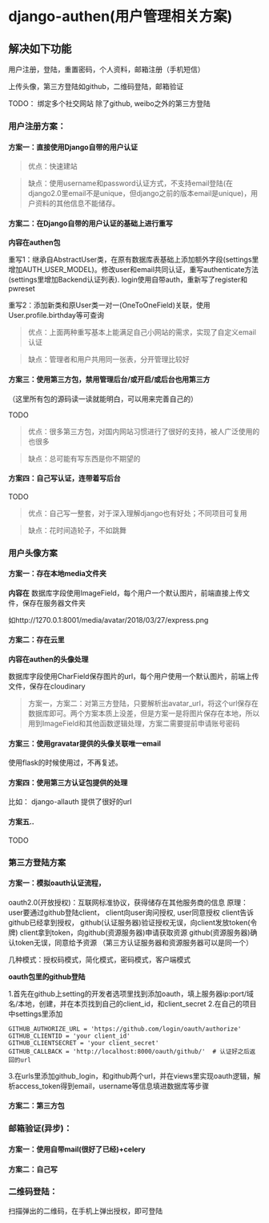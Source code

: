 # django-authen(用户管理相关方案)

## 解决如下功能

用户注册，登陆，重置密码，个人资料，邮箱注册（手机短信）

上传头像，第三方登陆如github，二维码登陆，邮箱验证

TODO：
绑定多个社交网站
除了github, weibo之外的第三方登陆

### 用户注册方案：

#### 方案一：直接使用Django自带的用户认证

> 优点：快速建站
 
> 缺点：使用username和password认证方式，不支持email登陆(在django2.0里email不是unique，但django之前的版本email是unique)，用户资料的其他信息不能储存。

#### 方案二：在Django自带的用户认证的基础上进行重写

<b>内容在authen包</b>

重写1：继承自AbstractUser类，在原有数据库表基础上添加额外字段(settings里增加AUTH_USER_MODEL)。修改user和email共同认证，重写authenticate方法(settings里增加Backend认证列表). login使用自带auth，重新写了register和pwreset

重写2：添加新类和原User类一对一(OneToOneField)关联，使用User.profile.birthday等可查询

> 优点：上面两种重写基本上能满足自己小网站的需求，实现了自定义email认证

> 缺点：管理者和用户共用同一张表，分开管理比较好

#### 方案三：使用第三方包，禁用管理后台/或开启/或后台也用第三方

（这里所有包的源码读一读就能明白，可以用来完善自己的）

TODO

> 优点：很多第三方包，对国内网站习惯进行了很好的支持，被人广泛使用的也很多

> 缺点：总可能有写东西是你不期望的

#### 方案四：自己写认证，连带着写后台

TODO

> 优点：自己写一整套，对于深入理解django也有好处；不同项目可复用

> 缺点：花时间造轮子，不如跳舞

### 用户头像方案

#### 方案一：存在本地media文件夹

<b>内容在</b>
数据库字段使用ImageField，每个用户一个默认图片，前端直接上传文件，保存在服务器文件夹

如http://1270.0.1:8001/media/avatar/2018/03/27/express.png

#### 方案二：存在云里

<b>内容在authen的头像处理</b>

数据库字段使用CharField保存图片的url，每个用户使用一个默认图片，前端上传文件，保存在cloudinary

> 方案一，方案二：对第三方登陆，只要解析出avatar_url，将这个url保存在数据库即可。两个方案本质上没差，但是方案一是将图片保存在本地，所以用到ImageField和其他函数逻辑处理，方案二需要提前申请账号密码

#### 方案三：使用gravatar提供的头像关联唯一email

使用flask的时候使用过，不再复述。

#### 方案四：使用第三方认证包提供的处理

比如：
django-allauth
提供了很好的url

#### 方案五..

TODO


### 第三方登陆方案

#### 方案一：模拟oauth认证流程，

oauth2.0(开放授权)：互联网标准协议，获得储存在其他服务商的信息
原理：
user要通过github登陆client，
client向user询问授权,
user同意授权
client告诉github已经拿到授权，
github(认证服务器)验证授权无误，向client发放token(令牌)
client拿到token，向github(资源服务器)申请获取资源
github(资源服务器)确认token无误，同意给予资源
（第三方认证服务器和资源服务器可以是同一个）

几种模式：授权码模式，简化模式，密码模式，客户端模式




<b>oauth包里的github登陆</b>

1.首先在github上setting的开发者选项里找到添加oauth，填上服务器ip:port/域名/本地，创建，并在本页找到自己的client_id，和client_secret
2.在自己的项目中settings里添加

	GITHUB_AUTHORIZE_URL = 'https://github.com/login/oauth/authorize'
	GITHUB_CLIENTID = 'your client_id'
	GITHUB_CLIENTSECRET = 'your client_secret'
	GITHUB_CALLBACK = 'http://localhost:8000/oauth/github/'  # 认证好之后返回的url
3.在urls里添加github_login，和github两个url，并在views里实现oauth逻辑，解析access_token得到email，username等信息填进数据库等步骤



#### 方案二：第三方包


### 邮箱验证(异步)：

#### 方案一：使用自带mail(很好了已经)+celery

#### 方案二：自己写

### 二维码登陆：

扫描弹出的二维码，在手机上弹出授权，即可登陆